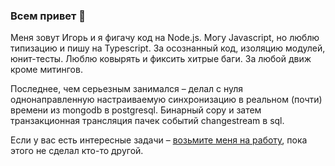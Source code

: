 ### Всем привет 👋

Меня зовут Игорь и я фигачу код на Node.js. Могу Javascript, но люблю типизацию и пишу на Typescript. За осознанный код, 
изоляцию модулей, юнит-тесты. Люблю ковырять и фиксить хитрые баги. За любой движ кроме митингов.

Последнее, чем серьезным занимался – делал с нуля однонаправленную настраиваемую синхронизацию в реальном (почти) времени из 
mongodb в postgresql. Бинарный copy и затем транзакционная трансляция пачек событий changestream в sql.

Если у вас есть интересные задачи – [возьмите меня на работу](https://hh.ru/resume/78268038ff037d81d50039ed1f30584f6b4d4a), 
пока этого не сделал кто-то другой.

